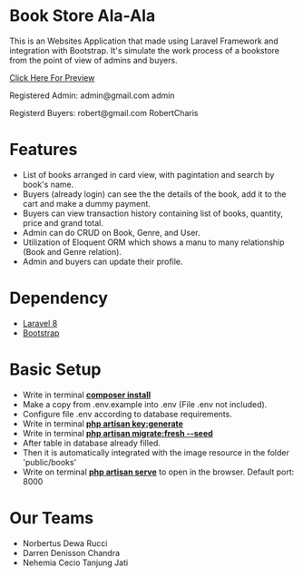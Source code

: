 # Book Store Ala-Ala

This is an Websites Application that made using Laravel Framework and integration with Bootstrap. It's simulate the work process of a bookstore from the point of view of admins and buyers.

<a href='https://bookstorealaala.000webhostapp.com/'>Click Here For Preview</a>

<p>Registered Admin:
admin@gmail.com
admin
</p>

<p>Registerd Buyers:
robert@gmail.com
RobertCharis
</p>

# Features

- List of books arranged in card view, with pagintation and search by book's name.
- Buyers (already login) can see the the details of the book, add it to the cart and make a dummy payment. 
- Buyers can view transaction history containing list of books, quantity, price and grand total.
- Admin can do CRUD on Book, Genre, and User.
- Utilization of Eloquent ORM which shows a manu to many relationship (Book and Genre relation).
- Admin and buyers can update their profile.

# Dependency
- <a href='https://laravel.com/'>Laravel 8</a>
- <a href='https://getbootstrap.com/docs/5.0/getting-started/introduction/'>Bootstrap</a>

# Basic Setup
- Write in terminal **[composer install](https://stackoverflow.com/questions/41975092/install-laravel-using-composer)**
- Make a copy from .env.example into .env (File .env not included). 
- Configure file .env according to database requirements.
- Write in terminal **[php artisan key:generate](https://stillat.com/blog/2016/12/07/laravel-artisan-key-command-the-keygenerate-command)**
- Write in terminal **[php artisan migrate:fresh --seed](https://laravel.com/docs/8.x/seeding#running-seeders/)**
- After table in database already filled.
- Then it is automatically integrated with the image resource in the folder 'public/books'
- Write on terminal **[php artisan serve](https://laravel.com/docs/8.x/installation#installation-via-composer)** to open in the browser. Default port: 8000

# Our Teams
- Norbertus Dewa Rucci
- Darren Denisson Chandra
- Nehemia Cecio Tanjung Jati

<!-- Email:
d.rucci.2001@gmail.com
Website Name:
BookStoreAlaAla
Password:
BookStoreAlaAlaPassword

Database Name:
id18984165_web_project
Database Username:
id18984165_web
Database Host:
localhost
Password:
BookStoreAlaAlaDatabase1_ -->
